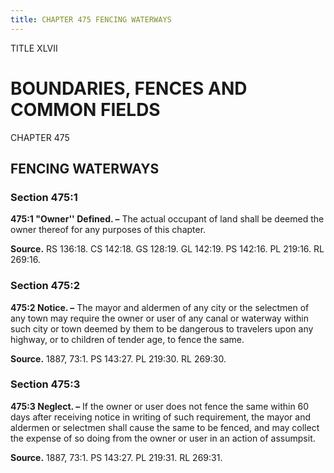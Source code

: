 ```yaml
---
title: CHAPTER 475 FENCING WATERWAYS
---
```


TITLE XLVII
                                             
BOUNDARIES, FENCES AND COMMON FIELDS
====================================

CHAPTER 475
                                             
FENCING WATERWAYS
-----------------

### Section 475:1

 **475:1 "Owner'' Defined. –** The actual occupant of land shall be
deemed the owner thereof for any purposes of this chapter.

**Source.** RS 136:18. CS 142:18. GS 128:19. GL 142:19. PS 142:16. PL
219:16. RL 269:16.

### Section 475:2

 **475:2 Notice. –** The mayor and aldermen of any city or the
selectmen of any town may require the owner or user of any canal or
waterway within such city or town deemed by them to be dangerous to
travelers upon any highway, or to children of tender age, to fence the
same.

**Source.** 1887, 73:1. PS 143:27. PL 219:30. RL 269:30.

### Section 475:3

 **475:3 Neglect. –** If the owner or user does not fence the same
within 60 days after receiving notice in writing of such requirement,
the mayor and aldermen or selectmen shall cause the same to be fenced,
and may collect the expense of so doing from the owner or user in an
action of assumpsit.

**Source.** 1887, 73:1. PS 143:27. PL 219:31. RL 269:31.
